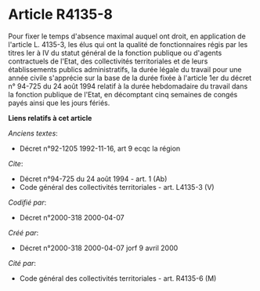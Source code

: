 # Article R4135-8

Pour fixer le temps d'absence maximal auquel ont droit, en application de l'article L. 4135-3, les élus qui ont la qualité de
fonctionnaires régis par les titres Ier à IV du statut général de la fonction publique ou d'agents contractuels de l'Etat,
des collectivités territoriales et de leurs établissements publics administratifs, la durée légale du travail pour une année
civile s'apprécie sur la base de la durée fixée à l'article 1er du décret n° 94-725 du 24 août 1994 relatif à la durée
hebdomadaire du travail dans la fonction publique de l'Etat, en décomptant cinq semaines de congés payés ainsi que les jours
fériés.

**Liens relatifs à cet article**

_Anciens textes_:

  - Décret n°92-1205 1992-11-16, art 9 ecqc la région

_Cite_:

  - Décret n°94-725 du 24 août 1994 - art. 1 (Ab)
  - Code général des collectivités territoriales - art. L4135-3 (V)

_Codifié par_:

  - Décret n°2000-318 2000-04-07

_Créé par_:

  - Décret n°2000-318 2000-04-07 jorf 9 avril 2000

_Cité par_:

  - Code général des collectivités territoriales - art. R4135-6 (M)
